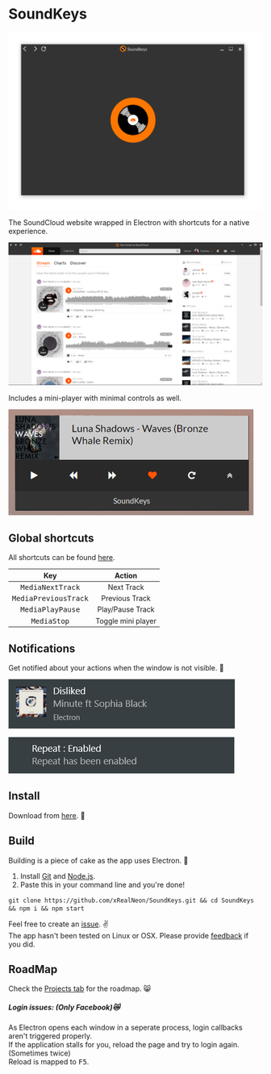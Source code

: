 # SoundKeys

<img src='./ReadmeImages/Home.PNG'/>

The SoundCloud website wrapped in Electron with shortcuts for a native experience.

<img src='./ReadmeImages/Soundkeys.PNG'/>

Includes a mini-player with minimal controls as well.

<img src='./ReadmeImages/miniPlayer.PNG'/>

## Global shortcuts

All shortcuts can be found [here](https://github.com/xRealNeon/SoundKeys/wiki/Hotkeys).

| Key                            | Action            |
|:------------------------------:|:-----------------:|
| <kbd>MediaNextTrack</kbd>      | Next Track        |
| <kbd>MediaPreviousTrack</kbd>  | Previous Track    |
| <kbd>MediaPlayPause</kbd>      | Play/Pause Track  |
| <kbd>MediaStop</kbd>           | Toggle mini player|

## Notifications 

Get notified about your actions when the window is not visible. 💯  

![Alt text](/ReadmeImages/likeClicked.PNG)

![Alt text](/ReadmeImages/repeatClicked.PNG)


## Install

Download from [here](https://github.com/xRealNeon/SoundKeys/releases). 💎 


## Build  

Building is a piece of cake as the app uses Electron. 🍰  
1. Install [Git](https://git-scm.com/downloads) and [Node.js](https://nodejs.org/en/download/).
2. Paste this in your command line and you're done!  

```
git clone https://github.com/xRealNeon/SoundKeys.git && cd SoundKeys && npm i && npm start
```

Feel free to create an [issue](https://github.com/xRealNeon/SoundKeys/issues). ✌️  
The app hasn't been tested on Linux or OSX. Please provide [feedback](https://github.com/xRealNeon/SoundKeys/issues) if you did.

## RoadMap

Check the [Projects tab](https://github.com/xRealNeon/SoundKeys/projects) for the roadmap. 😸

##### Login issues: (Only Facebook)😿

As Electron opens each window in a seperate process, login callbacks aren't triggered properly.  
If the application stalls for you, reload the page and try to login again. (Sometimes twice)  
Reload is mapped to <kbd>F5</kbd>.
